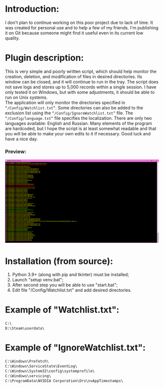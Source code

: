 # Introduction:
I don't plan to continue working on this poor project due to lack of time. It was created for personal use and to help a few of my friends. I'm publishing it on Git because someone might find it useful even in its current low quality.<br />

# Plugin description:
This is very simple and poorly written script, which should help monitor the creation, deletion, and modification of files in desired directories. Its window can be closed, and it will continue to run in the tray. The script does not save logs and stores up to 5,000 records within a single session. I have only tested it on Windows, but with some adjustments, it should be able to run on Unix systems.<br />
The application will only monitor the directories specified in `“/Config/Watchlist.txt”`. Some directories can also be added to the exclusion list using the `“/Config/IgnoreWatchlist.txt”` file. The `“/Config/language.txt”` file specifies the localization. There are only two languages available: English and Russian. Many elements of the program are hardcoded, but I hope the script is at least somewhat readable and that you will be able to make your own edits to it if necessary. Good luck and have a nice day.<br />
### Preview:
![Preview](https://raw.githubusercontent.com/Japanese-Schoolgirl/Simple-Directory-Overseer/main/%23Previews/Overall.png)

# Installation (from source):
1) Python 3.9+ (along with pip and tkinter) must be installed;<br />
2) Launch "setup venv.bat";<br />
3) After second step you will be able to use "start.bat";<br />
4) Edit file "/Config/Watchlist.txt" and add desired directories.<br />

# Example of "Watchlist.txt":
```
C:\
D:\Steam\userdata\
```

# Example of "IgnoreWatchlist.txt":
```
C:\Windows\Prefetch\
C:\Windows\ServiceState\EventLog\
C:\Windows\System32\config\systemprofile\
C:\Windows\servicing\
C:\ProgramData\NVIDIA Corporation\Drs\nvAppTimestamps\
```